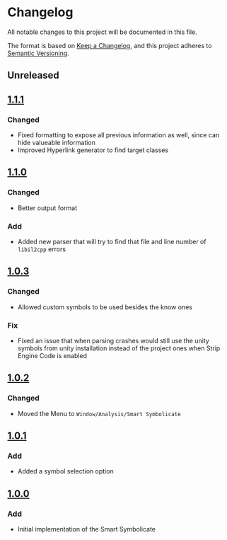 # Changelog
All notable changes to this project will be documented in this file.

The format is based on [Keep a Changelog](https://keepachangelog.com/en/1.0.0/),
and this project adheres to [Semantic Versioning](https://semver.org/spec/v2.0.0.html).

## Unreleased

## [1.1.1]
### Changed
 - Fixed formatting to expose all previous information as well, since can hide valueable information
 - Improved Hyperlink generator to find target classes

## [1.1.0]
### Changed
 - Better output format

### Add
- Added new parser that will try to find that file and line number of `libil2cpp` errors

## [1.0.3]
### Changed
- Allowed custom symbols to be used besides the know ones

### Fix
- Fixed an issue that when parsing crashes would still use the unity symbols from unity installation instead of the project ones when Strip Engine Code is enabled


## [1.0.2]
### Changed
- Moved the Menu to `Window/Analysis/Smart Symbolicate`

## [1.0.1]
### Add
- Added a symbol selection option

## [1.0.0]
### Add
- Initial implementation of the Smart Symbolicate

[1.1.1]: https://github.com/brunomikoski/UnitySmartSymbolicate/releases/tag/v1.1.1
[1.1.0]: https://github.com/brunomikoski/UnitySmartSymbolicate/releases/tag/v1.1.0
[1.0.3]: https://github.com/brunomikoski/UnitySmartSymbolicate/releases/tag/v1.0.3
[1.0.2]: https://github.com/brunomikoski/UnitySmartSymbolicate/releases/tag/v1.0.2
[1.0.1]: https://github.com/brunomikoski/UnitySmartSymbolicate/releases/tag/v1.0.1
[1.0.0]: https://github.com/brunomikoski/UnitySmartSymbolicate/releases/tag/v1.0.0

